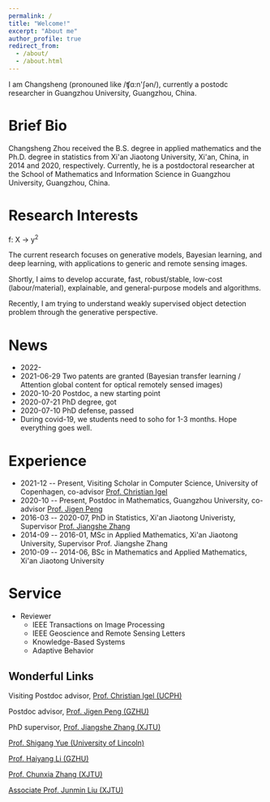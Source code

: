 ```yaml
---
permalink: /
title: "Welcome!"
excerpt: "About me"
author_profile: true
redirect_from: 
  - /about/
  - /about.html
---
```


I am Changsheng (pronouned like /ʧɑ:n'ʃən/), currently a postodc researcher in Guangzhou University, Guangzhou, China.

Brief Bio
=========
Changsheng Zhou received the B.S. degree in applied mathematics and the Ph.D. degree in statistics from Xi'an Jiaotong University, Xi'an, China, in 2014 and 2020, respectively. Currently, he is a postdoctoral researcher at the School of Mathematics and Information Science in Guangzhou University, Guangzhou, China.

Research Interests
==================
f: X &rarr; y<sup>2</sup>

The current research focuses on generative models, Bayesian learning, and deep learning,
with applications to generic and remote sensing images.

Shortly, I aims to develop accurate, fast, robust/stable, low-cost (labour/material),
explainable, and general-purpose models and algorithms.

Recently, I am trying to understand weakly supervised object
detection problem through the generative perspective.


News
====
- 2022-
- 2021-06-29 Two patents are granted (Bayesian transfer learning / Attention global content for optical remotely sensed images)
- 2020-10-20 Postdoc, a new starting point
- 2020-07-21 PhD degree, got
- 2020-07-10 PhD defense, passed
- During covid-19, we students need to soho for 1-3 months. Hope everything goes well.


Experience
=========
- 2021-12 -- Present, Visiting Scholar in Computer Science, University of Copenhagen, co-advisor [Prof. Christian Igel](https://christian-igel.github.io/)
- 2020-10 -- Present, Postdoc in Mathematics, Guangzhou University, co-advisor [Prof. Jigen Peng](http://maths.gzhu.edu.cn/info/1073/2327.htm)
- 2016-03 -- 2020-07, PhD in Statistics, Xi'an Jiaotong Univeristy, Supervisor [Prof. Jiangshe Zhang](http://gr.xjtu.edu.cn/web/jszhang/english)
- 2014-09 -- 2016-01, MSc in Applied Mathematics, Xi'an Jiaotong University, Supervisor Prof. Jiangshe Zhang
- 2010-09 -- 2014-06, BSc in Mathematics and Applied Mathematics, Xi'an Jiaotong University


Service
=======
- Reviewer
  - IEEE Transactions on Image Processing
  - IEEE Geoscience and Remote Sensing Letters
  - Knowledge-Based Systems
  - Adaptive Behavior


Wonderful Links
---------------

Visiting Postdoc advisor, [Prof. Christian Igel (UCPH)](https://christian-igel.github.io/)

Postdoc advisor, [Prof. Jigen Peng (GZHU)](http://maths.gzhu.edu.cn/info/1073/2327.htm)

PhD supervisor, [Prof. Jiangshe Zhang (XJTU)](http://gr.xjtu.edu.cn/web/jszhang/english)

[Prof. Shigang Yue (University of Lincoln)](http://www.ciluk.org/syue/index.html)

[Prof. Haiyang Li (GZHU)](http://maths.gzhu.edu.cn/info/1073/2272.htm)

[Prof. Chunxia Zhang (XJTU)](http://gr.xjtu.edu.cn/web/cxzhang/1)

[Associate Prof. Junmin Liu (XJTU)](http://gr.xjtu.edu.cn/web/junminliu)
